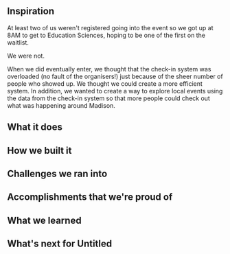 ## Inspiration

At least two of us weren't registered going into the event so we got up at 8AM to get to Education Sciences, hoping to be one of the first on the waitlist. 

We were not. 

When we did eventually enter, we thought that the check-in system was overloaded (no fault of the organisers!) just because of the sheer number of people who showed up. We thought we could create a more efficient system. In addition, we wanted to create a way to explore local events using the data from the check-in system so that more people could check out what was happening around Madison.   

## What it does



## How we built it

## Challenges we ran into

## Accomplishments that we're proud of

## What we learned

## What's next for Untitled
